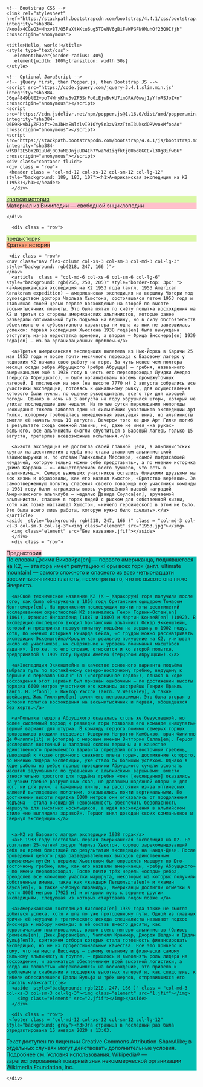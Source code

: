 <!doctype html>
<html lang="en">
  <head>
    <!-- Required meta tags -->
    <meta charset="utf-8">
    <meta name="viewport" content="width=device-width, initial-scale=1, shrink-to-fit=no">

    <!-- Bootstrap CSS -->
    <link rel="stylesheet" href="https://stackpath.bootstrapcdn.com/bootstrap/4.4.1/css/bootstrap.min.css" integrity="sha384-Vkoo8x4CGsO3+Hhxv8T/Q5PaXtkKtu6ug5TOeNV6gBiFeWPGFN9MuhOf23Q9Ifjh" crossorigin="anonymous">

    <title>Hello, world!</title>
    <style type="text/css">
      .element:hover{border-radius: 40%}
      .element{width: 100%;transition: width 50s}
    </style>
  </head>
  <body>

    <!-- Optional JavaScript -->
    <!-- jQuery first, then Popper.js, then Bootstrap JS -->
    <script src="https://code.jquery.com/jquery-3.4.1.slim.min.js" integrity="sha384-J6qa4849blE2+poT4WnyKhv5vZF5SrPo0iEjwBvKU7imGFAV0wwj1yYfoRSJoZ+n" crossorigin="anonymous"></script>
    <script src="https://cdn.jsdelivr.net/npm/popper.js@1.16.0/dist/umd/popper.min.js" integrity="sha384-Q6E9RHvbIyZFJoft+2mJbHaEWldlvI9IOYy5n3zV9zzTtmI3UksdQRVvoxMfooAo" crossorigin="anonymous"></script>
    <script src="https://stackpath.bootstrapcdn.com/bootstrap/4.4.1/js/bootstrap.min.js" integrity="sha384-wfSDF2E50Y2D1uUdj0O3uMBJnjuUD4Ih7YwaYd1iqfktj0Uod8GCExl3Og8ifwB6" crossorigin="anonymous"></script>
    <div class="contaner-fluid">
    <div class = "row">   
     <header class = "col-md-12 col-xs-12 col-sm-12 col-lg-12" style="background: 189, 183, 107"><h1>Американская экспедиция на К2 (1953)</h1></header>
      </div>

      
<div class="contaner-fluid">
      <div class = "row">   
<nav class="nav flex-column col-xs-3 col-sm-3 col-md-3 col-lg-3" style="background: rgb(218, 247, 166 )">
  <a class="nav-link active" href="#ttt">краткая история</a>
  </nav>
      <section class = "col-md-6 col-xs-6 col-sm-6 col-lg-6" style="background: pink">Материал из Википедии — свободной энциклопедии</section>
       <nav class="nav flex-column col-xs-3 col-sm-3 col-md-3 col-lg-3" style="background: rgb(218, 247, 166 )"></nav>
      </div>
     
    </div>

      <div class = "row">   
<nav class="nav flex-column col-xs-3 col-sm-3 col-md-3 col-lg-3" style="background: rgb(218, 247, 166 )">
  <a class="nav-link" href="#rrr">предыстория</a>
</nav>
      <a class = "col-md-6 col-xs-6 col-sm-6 col-lg-6" name="ttt"  style="background: rgb(255, 160, 122)">Краткая история</a>
      <nav class="nav flex-column col-xs-3 col-sm-3 col-md-3 col-lg-3" style="background: rgb(218, 247, 166 )"></nav>
      </div>

     <div class = "row">   
    <nav class="nav flex-column col-xs-3 col-sm-3 col-md-3 col-lg-3" style="background: rgb(218, 247, 166 )">
    </nav>
      <article  class = "col-md-6 col-xs-6 col-sm-6 col-lg-6"  style="background: rgb(255, 250, 205)" style="border-top: 3px" "><a>Американская экспедиция на К2 1953 года (англ. 1953 American Karakoram expedition) — американская экспедиция на вершину Чогори под руководством доктора Чарльза Хьюстона, состоявшаяся летом 1953 года и ставившая своей целью первое восхождение на второй по высоте восьмитысячник планеты. Это была пятая по счёту попытка восхождения на К2 и третья со стороны американских альпинистов, которые ранее разведали оптимальный путь подъёма на вершину, но в силу обстоятельств объективного и субъективного характера ни одна из них не завершилась успехом: первая экспедиция Хьюстона 1938 года[en] была вынуждена отступить из-за недостатка времени, а вторая — Фрица Висснера[en] 1939 года[en] — из-за организационных проблем.</a>

      <a>Третья американская экспедиция вылетела из Нью-Йорка в Карачи 25 мая 1953 года и после почти месячного перехода к Базовому лагерю у подножия К2 начала свою работу на горе. За чуть менее чем полтора месяца осады ребра Абруццкого (ребра Абруцци) — гребня, названного американцами ещё в 1938 году в честь его первопроходца Луиджи Амедео (герцога Абруццкого), — были организованы восемь промежуточных лагерей. В последнем из них (на высоте 7770 м) 2 августа собрались все участники экспедиции, готовясь к финальному рывку, для осуществления которого были нужны, по оценке руководителя, всего три дня хорошей погоды. Однако в ночь на 3 августа на гору обрушился шторм, который не утихал последующие две недели. На пятые сутки пережидания непогоды неожиданно тяжело заболел один из сильнейших участников экспедиции Арт Гилки, которому требовалась немедленная эвакуация вниз, но альпинисты смогли её начать лишь 10 августа. Вечером того же дня Арт Гилки погиб в результате схода снежной лавины, но, даже не имея «на руках» больного, все альпинисты смогли спуститься в Базовый лагерь только 15 августа, претерпев всевозможные испытания.</a>

      <a>Хотя экспедиция не достигла своей главной цели, в альпинистских кругах на десятилетия вперёд она стала эталоном альпинистской взаимовыручки и, по словам Райнхольда Месснера, «самой потрясающей неудачей, которую только можно себе представить», а по мнению историка Джима Каррана — «… олицетворением всего лучшего, что есть в альпинизме…». Семеро выживших участников остались близкими друзьями на всю жизнь и образовали, как его назвал Хьюстон, «Братство верёвки». За самоотверженную попытку спасения своего товарища все участники команды в 1981 году были награждены вновь учреждённой высшей наградой Американского альпклуба — медалью Дэвида Соулса[en], вручаемой альпинистам, спасшим в горах людей с риском для собственной жизни, хотя как позже настаивал Хьюстон, «ничего героического в этом не было. Это была всего лишь работа, которую нужно было сделать».</a>
    </article>
    <aside  style="background: rgb(218, 247, 166 )" class = "col-md-3 col-xs-3 col-sm-3 col-lg-3"><img class="element" src="1953.jpg"></img>
      <img class="element" src="Без названия.jfif"></aside>
      </div>
      <div class = "row">   
<nav class="nav flex-column col-xs-3 col-sm-3 col-md-3 col-lg-3" style="background: rgb(218, 247, 166 )">
</nav>
      <a class = "col-md-6 col-xs-6 col-sm-6 col-lg-6" style="background: pink" name = "rrr">Предыстория</a>
            <nav class="nav flex-column col-xs-3 col-sm-3 col-md-3 col-lg-3" style="background: rgb(218, 247, 166 )"></nav>
      </div>
       <div class = "row">   
    <nav class="nav flex-column col-xs-3 col-sm-3 col-md-3 col-lg-3" style="background: rgb(218, 247, 166 )">
    </nav>
      <article class = "col-md-6 col-xs-6 col-sm-6 col-lg-6" style="background: rgb(2,191,179)" style="border-top: 3px"><a>По словам Джима Виквайра[en] — первого американца, поднявшегося на К2, — эта гора имеет репутацию «Горы всех гор» (англ. ultimate mountain) — самого сложного и опасного из всех четырнадцати восьмитысячников планеты, несмотря на то, что по высоте она ниже Эвереста.</a>

      <a>Своё техническое название К2 (К — Каракорум) гора получила после того, как была обнаружена в 1856 году британским офицером Томасом Монтгомери[en]. На протяжении последующих почти пяти десятилетий исследованием окрестностей К2 занимались Генри Годвин-Остен[en] (1861), Фрэнсис Янгхазбенд (1887 и 1889) и Мартин Конвей[en] (1892). В экспедицию последнего входил британский альпинист Оскар Эккенштейн, который и предпринял первую попытку подъёма на вершину в 1902 году, хотя, по мнению историка Ричарда Сейла, «с трудом можно рассматривать экспедицию Эккенштейна/Кроули как реальное покушение на К2, учитывая число её участников, их снаряжение и уровень понимания масштабов задачи». Это же, по его словам, относится и ко второй попытке, предпринятой в 1909 году Луиджи Амедео (герцогом Абруццким).</a>

      <a>Экспедиция Эккенштейна в качестве основного варианта подъёма выбрала путь по протяжённому северо-восточному гребню, ведущему к вершине с перевала Скьянг-Ла («пограничное седло»), однако в ходе восхождения этот вариант был признан ошибочным — по достижении высоты порядка 6600 метров участники его команды австрийцы Генрих Пфанль (англ. H. Pfannl) и Виктор Уэссли (англ. V.Wesseley), а также швейцарец Жак Гиллярмо[en] сочли его непроходимым. Это была вторая в истории попытка восхождения на восьмитысячник и первая, обошедшаяся без жертв.</a>

      <a>Попытка герцога Абруццкого оказалась столь же безуспешной, но более системный подход к разведке горы позволил его команде «нащупать» верный вариант для штурма. В команду герцога помимо семерых горных проводников входили геодезист Федерико Негротто Камбьязо, врач Филиппо Де Филиппи[it] и фотограф с мировым именем Витторио Селла[en]. Герцог исследовал восточный и западный склоны вершины и в качестве единственного приемлемого варианта определил юго-восточный гребень, выводящий к «краю огромного снежного плеча горы», достижение которого, по мнению лидера экспедиции, уже стало бы большим успехом. Однако в ходе работы на ребре горные проводники Абруццкого сумели осознать масштаб задуманного по сравнению с альпийскими вершинами: вместо относительно простого для подъёма гребня «они [неожиданно] оказались на узком гребне разрушенных скал, не дававшем надёжной опоры ни для ног, ни для рук», а каменные плиты, на расстоянии из-за оптических иллюзий выглядевшие пологими, оказывались почти вертикальными. По достижении высоты порядка 6000 метров они отказались от продолжения подъёма — стала очевидной невозможность обеспечить безопасность маршрута для высотных носильщиков, а идея восхождения в альпийском стиле «не выглядела здравой». Герцог внял доводам своих компаньонов и свернул экспедицию.</a>


      <a>К2 из Базового лагеря экспедиции 1938 года</a>
      <a>В 1938 году состоялась первая американская экспедиция на К2. Её возглавил 25-летний хирург Чарльз Хьюстон, хорошо зарекомендовавший себя во время блестящей по результатам экспедиции на Нанда-Деви. После проведения целого ряда разведывательных выходов единственным приемлемым путём к вершине Хьюстоном был определён маршрут по Юго-восточному гребню, или, как его назвали американцы, «ребру Абруццкого» — по имени первопроходца. После почти трёх недель «осады» ребра, преодолев все ключевые участки маршрута, некоторые из которых получили собственные имена, такие как «жандарм Петцольдта[en]» и «камин Хауса[en]», а также «Чёрную пирамиду», американцы достигли отметки в почти 8000 метров (7925 м) и открыли путь к вершине другим экспедициям, следующая из которых стартовала годом позже.</a>

      <a>Американская экспедиция Висснера[en] 1939 года также не смогла добиться успеха, хотя и шла по уже проторенному пути. Одной из главных причин её неудачи и трагического исхода специалисты называют подход Висснера к набору команды: в её состав вместо десяти, как первоначально планировалось, вошло всего пятеро альпинистов (Оливер Кромвель[en], Джек Дарранс[en], Чаппелл Кранмер, Джордж Шелдон и Дадли Вульф[en]), критерием отбора которых стала готовность финансировать экспедицию, но не их профессиональные качества. Всё это привело к тому, что на месте Висснеру — самому опытному и физически самому сильному альпинисту в группе, — пришлось и выполнять роль лидера на восхождении, и заниматься обеспечением всей высотной логистики, а когда он полностью «переключился» на восхождение, это привело к проблемам в снабжении и поддержке высотных лагерей и, как следствие, к гибели обессилевшего Дадли Вульфа и трёх шерпов, отправившихся его спасать.</a></article>
      <aside  style="background: rgb(218, 247, 166 )" class = "col-md-3 col-xs-3 col-sm-3 col-lg-3"><img class="element" src="1.jfif"></img>
        <img class="element" src="2.jfif"></img></aside>
      </div>

      <div class = "row">   
     <footer class = "col-md-12 col-xs-12 col-sm-12 col-lg-12" style="background: grey"><h3>Эта страница в последний раз была отредактирована 15 января 2020 в 13:03.
Текст доступен по лицензии Creative Commons Attribution-ShareAlike; в отдельных случаях могут действовать дополнительные условия. Подробнее см. Условия использования.
Wikipedia® — зарегистрированный товарный знак некоммерческой организации Wikimedia Foundation, Inc.</h3></footer>
      </div>
      
    
    </div>
  </body>
</html>
